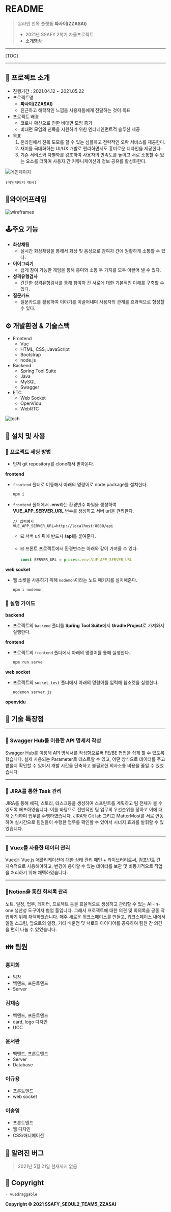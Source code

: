 # README

> 온라인 친목 플랫폼 **짜사이(ZZASAI)**
>
> - 2021년 SSAFY 2학기 자율프로젝트
> - [소개영상](https://youtu.be/f-Mthlg8UrY)

---

[TOC]

---



## 📑 프로젝트 소개

- 진행기간 : 2021.04.12 ~ 2021.05.22
- 프로젝트명
  - **짜사이(ZZASAI)**
  - 친근하고 해학적인 느낌을 사용자들에게 전달하는 것이 목표
- 프로젝트 배경
  - 코로나 확산으로 인한 비대면 모임 증가
  - 비대면 모임의 친목을 지원하기 위한 엔터테인먼트적 솔루션 제공
- 목표
  1. 온라인에서 친목 도모를 할 수 있는 심플하고 전략적인 오락 서비스를 제공한다.
  2. 재미를 극대화하는 UI/UX 개발로 편리하면서도 흥미로운 디자인을 제공한다.
  3. 기존 서비스와 차별화를 강조하여 사용자의 만족도를 높이고 서로 소통할 수 있는 요소를 더하여 사용자 간 커뮤니케이션과 정보 공유를 활성화한다.

![메인페이지](documents/img/main.png)

`(메인페이지 예시)`



## 👀와이어프레임

![wireframes](documents/img/wireframes.png)



## 🕹️주요 기능

- **화상채팅**
  - 실시간 화상채팅을 통해서 화상 및 음성으로 참여자 간에 원활하게 소통할 수 있다.
- **이어그리기**
  - 쉽게 참여 가능한 게임을 통해 흥미와 소통 두 가지를 모두 이끌어 낼 수 있다.
- **성격유형검사**
  - 간단한 성격유형검사를 통해 참여자 간 서로에 대한 기본적인 이해를 구축할 수 있다.
- **질문카드**
  - 질문카드를 활용하여 이야기를 이끌어내며 사용자의 관계를 효과적으로 형성할 수 있다.



## ⚙️ 개발환경 & 기술스택

- Frontend
  - Vue
  - HTML, CSS, JavaScript
  - Bootstrap
  - node.js
- Backend
  - Spring Tool Suite
  - Java
  - MySQL
  - Swagger
- ETC.
  - Web Socket
  - OpenVidu
  - WebRTC

![tech](documents/img/tech.png)



## :cactus: 설치 및 사용

### :ferris_wheel: 프로젝트 세팅 방법

- 먼저 git repository를 clone해서 받아온다.

**frontend**

- `frontend` 폴더로 이동해서 아래의 명령어로 node package를 설치한다.

  ```bash
  npm i
  ```

- `frontend` 폴더에서 **.env**라는 환경변수 파일을 생성하여 **VUE_APP_SERVER_URL** 변수를 생성하고 서버 url을 관리한다.

  ```
  // 입력예시
  VUE_APP_SERVER_URL=http://localhost:8080/api
  ```

  - :ballot_box_with_check: 서버 url 뒤에 반드시 **/api**를 붙여준다.

  - :ballot_box_with_check: 프론트 프로젝트에서 환경변수는 아래와 같이 가져올 수 있다.

    ```javascript
    const SERVER_URL = process.env.VUE_APP_SERVER_URL
    ```

**web socket**

- 웹 소켓을 사용하기 위해 `nodemon`이라는 노드 패키지를 설치해준다.

  ```bash
  npm i nodemon
  ```

  

### :book: 실행 가이드

**backend**

- 프로젝트의 `backend` 폴더를 **Spring Tool Suite**에서 **Gradle Project**로 가져와서 실행한다.

**frontend**

- 프로젝트의 `frontend` 폴더에서 아래의 명령어를 통해 실행한다.

  ```bash
  npm run serve
  ```

**web socket**

- 프로젝트의 `socket_test` 폴더에서 아래의 명령어를 입력해 웹소켓을 실행한다.

  ```bash
  nodemon server.js
  ```

**openvidu**





## 📌 기술 특장점

------

### 📃 Swagger Hub를 이용한 API 명세서 작성

Swagger Hub를 이용해 API 명세서를 작성함으로써 FE/BE 협업을 쉽게 할 수 있도록 했습니다. 실제 사용되는 Parameter로 테스트할 수 있고, 어떤 방식으로 데이터를 주고받을지 확인할 수 있어서 개발 시간을 단축하고 불필요한 의사소통 비용을 줄일 수 있었습니다

------

### 🌈 JIRA를 통한 Task 관리

JIRA를 통해 에픽, 스토리, 테스크등을 생성하여 스프린트를 계획하고 팀 전체가 볼 수 있도록 배포하였습니다. 이를 바탕으로 전반적인 팀 업무의 우선순위를 정하고 이에 대해 논의하며 업무를 수행하였습니다. JIRA와 Git lab 그리고 MatterMost를 서로 연동하여 실시간으로 팀원들이 수행한 업무를 확인할 수 있어서 시너지 효과를 발휘할 수 있었습니다.

------

### 📕 Vuex를 사용한 데이터 관리

Vuex는 Vue.js 애플리케이션에 대한 상태 관리 패턴 + 라이브러리로써, 컴포넌트 간 지속적으로 사용해야하고, 변경이 용이할 수 있는 데이터를 보관 및 비동기적으로 작업을 처리하기 위해 채택하였습니다.

------

### 📄Notion을 통한 회의록 관리

노트, 일정, 업무, 데이터, 프로젝트 등을 효율적으로 생성하고 관리할 수 있는 All-in-one 생산성 도구이자 협업 툴입니다. 그래서 프로젝트에 대한 의견 및 회의록을 공동 작업하기 위해 채택하였습니다. 매주 새로운 워크스페이스를 만들고, 워크스페이스 내에서 일일 스크럼, 앞으로의 일정, 기타 배운점 및 서로의 아이디어를 공유하여 팀원 간 의견을 편히 나눌 수 있었습니다.



## :family: 팀원

### 홍지희

- 팀장
- 백엔드, 프론트엔드
- Server

### 김재승

- 백엔드, 프론트엔드
- card, logo 디자인
- UCC

### 윤서완

- 백엔드, 프론트엔드
- Server
- Database

### 이규용

- 프론트엔드
- web socket

### 이송영

- 프론트엔드
- 웹 디자인
- CSS/애니메이션



## :bug: 알려진 버그

> 2021년 5월 21일 현재까지 없음



## :carrot: Copyright

```markdown
- vuedraggable
```



**Copyright © 2021 SSAFY_SEOUL2_TEAM5_ZZASAI**